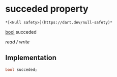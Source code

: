 


# succeded property




    *[<Null safety>](https://dart.dev/null-safety)*


[bool](https://api.flutter.dev/flutter/dart-core/bool-class.html) succeded
  
_read / write_






## Implementation

```dart
bool succeded;


```







